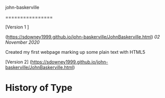 john-baskerville

================

[Version 1 ]  

(https://sdowney1999.github.io/john-baskerville/JohnBaskerville.html)
*02 November 2020*

Created my first webpage marking up some plain text with HTML5

[Version 2] (https://sdowney1999.github.io/john-baskerville/JohnBaskerville.html)





History of Type
=============